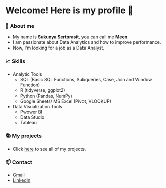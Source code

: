 # Welcome! Here is my profile :blossom:	
### :pushpin: **About me**

* My name is **Sukunya Sertprasit**, you can call me **Meen**. 
* I am passionate about Data Analytics and how to improve performance.
* Now, I'm looking for a job as a Data Analyst.

### :chart_with_upwards_trend: **Skills**

* Analytic Tools
  * SQL (Basic SQL Functions, Subqueries, Case, Join and Window Function)
  * R (tidyverse, ggplot2)
  * Python (Pandas, NumPy)
  * Google Sheets/ MS Excel (Pivot, VLOOKUP)
* Data Visualization Tools
  * Pwower BI
  * Data Studio
  * Tableau
  
### :books: **My projects**

* Click [here](https://github.com/meen-sukunya/portfolio) to see all of my projects.

### :mailbox: **Contact**

* [Gmail](mailto:meensukunya@gmail.com)
* [LinkedIn](https://www.linkedin.com/in/sukunya/)

 

